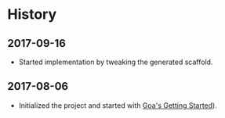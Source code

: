 # History

## 2017-09-16

- Started implementation by tweaking the generated scaffold.

## 2017-08-06

- Initialized the project and started with [Goa's Getting Started](https://goa.design/learn/guide/)).
